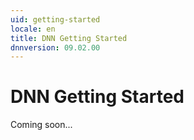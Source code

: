 ```yaml
---
uid: getting-started
locale: en
title: DNN Getting Started
dnnversion: 09.02.00
---
```


# DNN Getting Started
Coming soon...